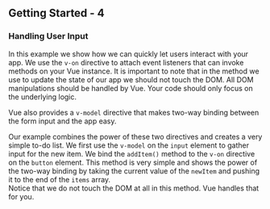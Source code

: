 ## Getting Started - 4 ##

### Handling User Input ###
In this example we show how we can quickly let users interact with your app. We use the `v-on` directive to attach event listeners that can invoke methods on your Vue instance. It is important to note that in the method we use to update the state of our app we should not touch the DOM. All DOM manipulations should be handled by Vue. Your code should only focus on the underlying logic.

Vue also provides a `v-model` directive that makes two-way binding between the form input and the app easy.

Our example combines the power of these two directives and creates a very simple to-do list. We first use the `v-model` on the `input` element to gather input for the new item. We bind the `addItem()` method to the `v-on` directive on the `button` element. This method is very simple and shows the power of the two-way binding by taking the current value of the `newItem` and pushing it to the end of the `items` array.<br>
Notice that we do not touch the DOM at all in this method. Vue handles that for you.


